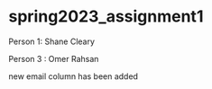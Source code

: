 # spring2023_assignment1

Person 1: Shane Cleary



Person 3 : Omer Rahsan

new email column has been added


